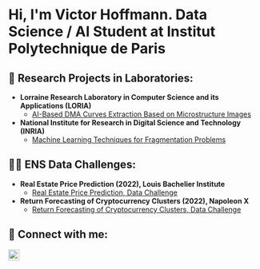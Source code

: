 <h1>Hi, I'm Victor Hoffmann. Data Science / AI Student at Institut Polytechnique de Paris

<h2>🔭 Research Projects in Laboratories:</h2>

- <b>Lorraine Research Laboratory in Computer Science and its Applications (LORIA) </b>
  - [AI-Based DMA Curves Extraction Based on Microstructure Images](https://github.com/VictorHoffmann1/DUNNE-Research-Project-LORIA)
- <b>National Institute for Research in Digital Science and Technology (INRIA)</b>
  - [Machine Learning Techniques for Fragmentation Problems](https://github.com/VictorHoffmann1/Research-Project-INRIA-IECL)

<h2>👨‍💻 ENS Data Challenges:</h2>

- <b>Real Estate Price Prediction (2022), Louis Bachelier Institute </b>
  - [Real Estate Price Prediction, Data Challenge](https://github.com/VictorHoffmann1/ENS-Challenge-Data-Real-Estate)
- <b>Return Forecasting of Cryptocurrency Clusters (2022), Napoleon X </b>
  - [Return Forecasting of Cryptocurrency Clusters, Data Challenge](https://github.com/VictorHoffmann1/ENS-Challenge-Data-Cryptocurrency-Clusters)
  
<h2> 🤳 Connect with me:</h2>

[<img align="left" alt="Victor-Hoffmann-AI | LinkedIn" width="22px" src="https://cdn.jsdelivr.net/npm/simple-icons@v3/icons/linkedin.svg" />][linkedin]

[linkedin]: https://www.linkedin.com/in/victor-hoffmann-ai/
